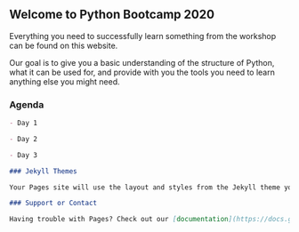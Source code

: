 ## Welcome to Python Bootcamp 2020

Everything you need to successfully learn something from the workshop can be found on this website. 

Our goal is to give you a basic understanding of the structure of Python, what it can be used for, and provide with you the tools you need to learn anything else you might need. 

### Agenda
```markdown
- Day 1

- Day 2

- Day 3

### Jekyll Themes

Your Pages site will use the layout and styles from the Jekyll theme you have selected in your [repository settings](https://github.com/python-bootcamp-ucd/bootcamp2020/settings). The name of this theme is saved in the Jekyll `_config.yml` configuration file.

### Support or Contact

Having trouble with Pages? Check out our [documentation](https://docs.github.com/categories/github-pages-basics/) or [contact support](https://github.com/contact) and we’ll help you sort it out.
